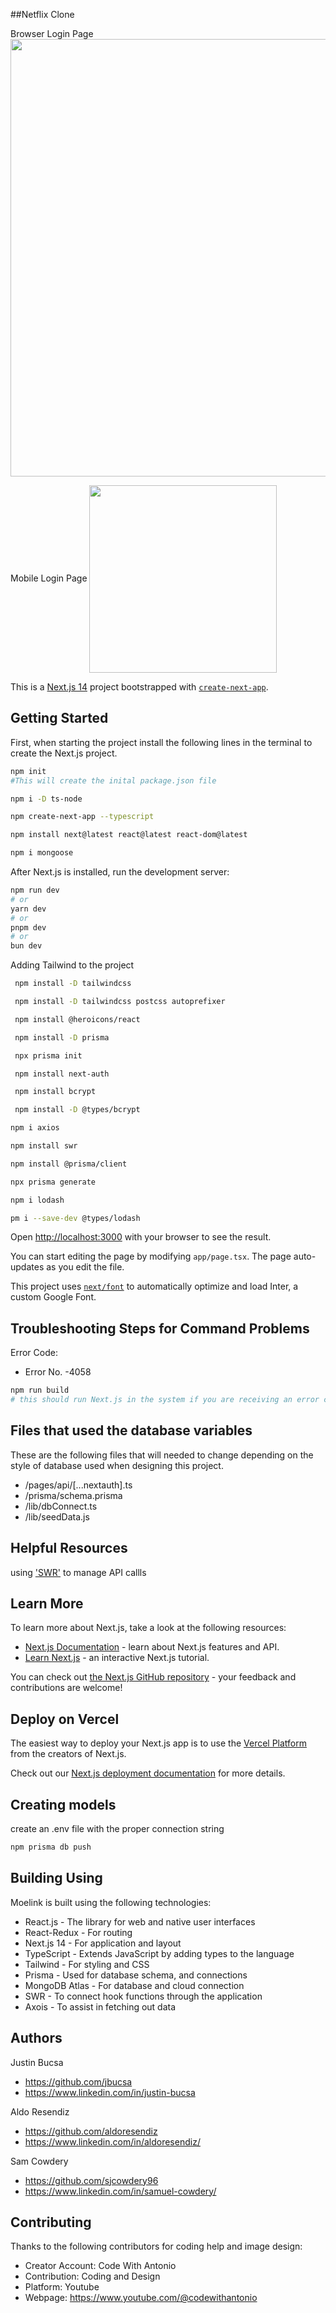 ##Netflix Clone

Browser Login Page
<img align="center" src="README_BrowserLoginPage_Screenshot.jpg" width="700">


Mobile Login Page
<img align="center" src="README_MobileLoginPage_Screenshot.jpg" width="300">


This is a [Next.js 14](https://nextjs.org/) project bootstrapped with [`create-next-app`](https://github.com/vercel/next.js/tree/canary/packages/create-next-app).

## Getting Started

First, when starting the project install the following lines in the terminal to create the Next.js project. 

```bash
npm init
#This will create the inital package.json file

npm i -D ts-node

npm create-next-app --typescript

npm install next@latest react@latest react-dom@latest

npm i mongoose
```


After Next.js is installed, run the development server:

```bash
npm run dev
# or
yarn dev
# or
pnpm dev
# or
bun dev
```

Adding Tailwind to the project

```bash
 npm install -D tailwindcss

 npm install -D tailwindcss postcss autoprefixer

 npm install @heroicons/react

 npm install -D prisma

 npx prisma init

 npm install next-auth

 npm install bcrypt

 npm install -D @types/bcrypt

npm i axios

npm install swr

npm install @prisma/client

npx prisma generate

npm i lodash

pm i --save-dev @types/lodash

```

Open [http://localhost:3000](http://localhost:3000) with your browser to see the result.

You can start editing the page by modifying `app/page.tsx`. The page auto-updates as you edit the file.

This project uses [`next/font`](https://nextjs.org/docs/basic-features/font-optimization) to automatically optimize and load Inter, a custom Google Font.

## Troubleshooting Steps for Command Problems

Error Code:

- Error No. -4058

```bash
npm run build
# this should run Next.js in the system if you are receiving an error code "errno: -4058, code: 'ENOENT', syscall: 'open', path : 'C:\\User\\USERNAME\\PROJECT LOCATION\\.next\\BUILD_ID"


```

## Files that used the database variables

These are the following files that will needed to change depending on the style of database used when designing this project.

- /pages/api/[...nextauth].ts
- /prisma/schema.prisma
- /lib/dbConnect.ts
- /lib/seedData.js


## Helpful Resources
using ['SWR'](https://refine.dev/blog/data-fetching-next-js-useswr/#introduction) to manage API callls


## Learn More

To learn more about Next.js, take a look at the following resources:

- [Next.js Documentation](https://nextjs.org/docs) - learn about Next.js features and API.
- [Learn Next.js](https://nextjs.org/learn) - an interactive Next.js tutorial.

You can check out [the Next.js GitHub repository](https://github.com/vercel/next.js/) - your feedback and contributions are welcome!

## Deploy on Vercel

The easiest way to deploy your Next.js app is to use the [Vercel Platform](https://vercel.com/new?utm_medium=default-template&filter=next.js&utm_source=create-next-app&utm_campaign=create-next-app-readme) from the creators of Next.js.

Check out our [Next.js deployment documentation](https://nextjs.org/docs/deployment) for more details.

## Creating models

create an .env file with the proper connection string

```bash
npm prisma db push
```


## Building Using

Moelink is built using the following technologies:

- React.js - The library for web and native user interfaces
- React-Redux - For routing
- Next.js 14 - For application and layout
- TypeScript - Extends JavaScript by adding types to the language
- Tailwind - For styling and CSS
- Prisma - Used for database schema, and connections
- MongoDB Atlas - For database and cloud connection
- SWR - To connect hook functions through the application
- Axois - To assist in fetching out data
 


## Authors

Justin Bucsa
- https://github.com/jbucsa
- https://www.linkedin.com/in/justin-bucsa

Aldo Resendiz
- https://github.com/aldoresendiz
- https://www.linkedin.com/in/aldoresendiz/

Sam Cowdery 
- https://github.com/sjcowdery96
- https://www.linkedin.com/in/samuel-cowdery/



##  Contributing

Thanks to the following contributors for coding help and image design:

- Creator Account: Code With Antonio 
- Contribution: Coding and Design
- Platform: Youtube
- Webpage: https://www.youtube.com/@codewithantonio